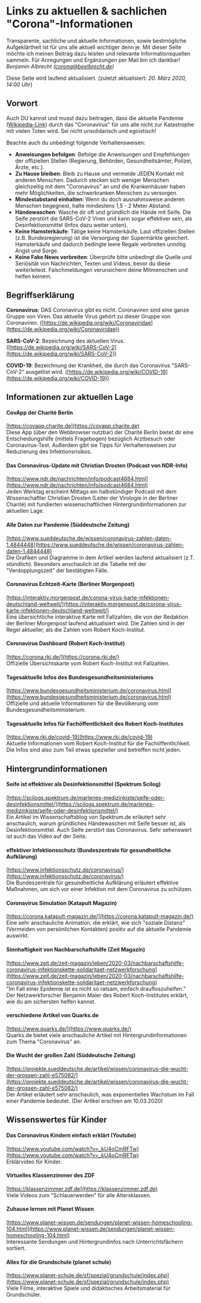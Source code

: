 # Links zu aktuellen & sachlichen "Corona"-Informationen

Transparente, sachliche und aktuelle Informationen, sowie bestmögliche Aufgeklärtheit ist für uns alle aktuell wichtiger denn je. Mit dieser Seite möchte ich meinen Beitrag dazu leisten und relevante Informationsquellen sammeln. Für Anregungen und Ergänzungen per Mail bin ich dankbar!  
*Benjamin Albrecht (corona@beelbrecht.de)*

Diese Seite wird laufend aktualisiert. (zuletzt aktualisiert: *20. März 2020, 14:00 Uhr*)

## Vorwort

Auch DU kannst und musst dazu beitragen, dass die aktuelle Pandemie ([Wikipedia-Link](https://de.wikipedia.org/wiki/Pandemie)) durch das "Coronavirus" für uns alle nicht zur Katastrophe mit vielen Toten wird. Sei nicht unsolidarisch und egoistisch!

Beachte auch du unbedingt folgende Verhaltensweisen:

- **Anweisungen befolgen**: Befolge die Anweisungen und Empfehlungen der offiziellen Stellen (Regierung, Behörden, Gesundheitsämter, Polizei, Ärzte, etc.).
- **Zu Hause bleiben**: Bleib zu Hause und vermeide JEDEN Kontakt mit anderen Menschen. Dadurch stecken sich weniger Menschen gleichzeitig mit dem "Coronavirus" an und die Krankenhäuser haben mehr Möglichkeiten, die schwerkranken Menschen zu versorgen.
- **Mindestabstand einhalten**: Wenn du doch ausnahmsweise anderen Menschen begegnest, halte mindestens 1,5 - 2 Meter Abstand.
- **Händewaschen**: Wasche dir oft und gründlich die Hände mit Seife. Die Seife zerstört die SARS-CoV-2 Viren und kann sogar effektiver sein, als Desinfektionsmittel (Infos dazu weiter unten).
- **Keine Hamsterkäufe**: Tätige keine Hamsterkäufe. Laut offiziellen Stellen (z.B. Bundesregierung) ist die Versorgung der Supermärkte gesichert. Hamsterkäufe und dadurch bedingte leere Regale verbreiten unnötig Angst und Sorge.
- **Keine Fake News verbreiten**: Überprüfe bitte unbedingt die Quelle und Seriösität von Nachrichten, Texten und Videos, bevor du diese weiterleitest. Falschmeldungen verunsichern deine Mitmenschen und helfen keinem.

## Begriffserklärung

**Coronavirus**: DAS Coronavirus gibt es nicht. Coronaviren sind eine ganze Gruppe von Viren. Das aktuelle Virus gehört zu dieser Gruppe von Coronaviren. ([https://de.wikipedia.org/wiki/Coronaviridae](https://de.wikipedia.org/wiki/Coronaviridae))

**SARS-CoV-2**: Bezeichnung des aktuellen Virus. ([https://de.wikipedia.org/wiki/SARS-CoV-2](https://de.wikipedia.org/wiki/SARS-CoV-2))

**COVID-19**: Bezeichnung der Krankheit, die durch das Coronavirus "SARS-CoV-2" ausgelöst wird. ([https://de.wikipedia.org/wiki/COVID-19](https://de.wikipedia.org/wiki/COVID-19))

## Informationen zur aktuellen Lage

#### CovApp der Charité Berlin
[https://covapp.charite.de](https://covapp.charite.de)  
Diese App (über den Webbrowser nutzbar) der Charité Berlin bietet dir eine Entscheidungshilfe (mittels Fragebogen) bezüglich Arztbesuch oder Coronavirus-Test. Außerdem gibt sie Tipps für Verhaltensweisen zur Reduzierung des Infektionsrisikos.

#### Das Coronavirus-Update mit Christian Drosten (Podcast von NDR-Info)
[https://www.ndr.de/nachrichten/info/podcast4684.html](https://www.ndr.de/nachrichten/info/podcast4684.html)  
Jeden Werktag erscheint Mittags ein halbstündiger Podcast mit dem Wissenschaftler Christian Drosten (Leiter der Virologie in der Berliner Charité) mit fundierten wissenschaftlichen Hintergrundinformationen zur aktuellen Lage.

#### Alle Daten zur Pandemie (Süddeutsche Zeitung)
[https://www.sueddeutsche.de/wissen/coronavirus-zahlen-daten-1.4844448](https://www.sueddeutsche.de/wissen/coronavirus-zahlen-daten-1.4844448)  
Die Grafiken und Diagramme in dem Artikel werden laufend aktualisiert (z.T. stündlich). Besonders anschaulich ist die Tabelle mit der "Verdopplungszeit" der bestätigten Fälle.

#### Coronavirus Echtzeit-Karte (Berliner Morgenpost)
[https://interaktiv.morgenpost.de/corona-virus-karte-infektionen-deutschland-weltweit/](https://interaktiv.morgenpost.de/corona-virus-karte-infektionen-deutschland-weltweit/)  
Eine übersichtliche interaktive Karte mit Fallzahlen, die von der Redaktion der Berliner Morgenpost laufend aktualisiert wird. Die Zahlen sind in der Regel aktueller, als die Zahlen vom Robert Koch-Institut.

#### Coronavirus Dashboard (Robert Koch-Institut)
[https://corona.rki.de/](https://corona.rki.de/)  
Offizielle Übersichtskarte vom Robert Koch-Institut mit Fallzahlen.

#### Tagesaktuelle Infos des Bundesgesundheitsministeriums
[https://www.bundesgesundheitsministerium.de/coronavirus.html](https://www.bundesgesundheitsministerium.de/coronavirus.html)  
Offizielle und aktuelle Informationen für die Bevölkerung vom Bundesgesundheitsministerium.

#### Tagesaktuelle Infos für Fachöffentlichkeit des Robert Koch-Institutes
[https://www.rki.de/covid-19](https://www.rki.de/covid-19)  
Aktuelle Informationen vom Robert Koch-Institut für die Fachöffentlichkeit. Die Infos sind also zum Teil etwas spezieller und betreffen nicht jeden.

## Hintergrundinformationen

#### Seife ist effektiver als Desinfektionsmittel (Spektrum Scilog)
[https://scilogs.spektrum.de/marlenes-medizinkiste/seife-oder-desinfektionsmittel/](https://scilogs.spektrum.de/marlenes-medizinkiste/seife-oder-desinfektionsmittel/)  
Ein Artikel im Wissenschaftsblog von Spektrum.de erläutert sehr anschaulich, warum gründliches Händewaschen mit Seife besser ist, als Desinfektionsmittel. Auch Seife zerstört das Coronavirus. Sehr sehenswert ist auch das Video auf der Seite.

#### effektiver Infektionsschutz (Bundeszentrale für gesundheitliche Aufklärung)
[https://www.infektionsschutz.de/coronavirus/](https://www.infektionsschutz.de/coronavirus/)  
Die Bundeszentrale für gesundheitliche Aufklärung erläutert effektive Maßnahmen, um sich vor einer Infektion mit dem Coronavirus zu schützen.

#### Coronavirus Simulation (Katapult Magazin)
[https://corona.katapult-magazin.de/](https://corona.katapult-magazin.de/)  
Eine sehr anschauliche Animation, die erklärt, wie sich "soziale Distanz" (Vermeiden von persönlichen Kontakten) positiv auf die aktuelle Pandemie auswirkt.

#### Sinnhaftigkeit von Nachbarschaftshilfe (Zeit Magazin)
[https://www.zeit.de/zeit-magazin/leben/2020-03/nachbarschaftshilfe-coronavirus-infektionskette-solidaritaet-netzwerkforschung](https://www.zeit.de/zeit-magazin/leben/2020-03/nachbarschaftshilfe-coronavirus-infektionskette-solidaritaet-netzwerkforschung)  
"Im Fall einer Epidemie ist es nicht so ratsam, einfach draufloszuhelfen." Der Netzwerkforscher Benjamin Maier des Robert Koch-Institutes erklärt, wie du am sichersten helfen kannst.

#### verschiedene Artikel von Quarks.de
[https://www.quarks.de/](https://www.quarks.de/)  
Quarks.de bietet viele anschauliche Artikel mit Hintergrundinformationen zum Thema "Coronavirus" an.

#### Die Wucht der großen Zahl (Süddeutsche Zeitung)
[https://projekte.sueddeutsche.de/artikel/wissen/coronavirus-die-wucht-der-grossen-zahl-e575082/](https://projekte.sueddeutsche.de/artikel/wissen/coronavirus-die-wucht-der-grossen-zahl-e575082/)  
Der Artikel erläutert sehr anschaulich, was exponentielles Wachstum im Fall einer Pandemie bedeutet. (Der Artikel erschien am 10.03.2020)

## Wissenswertes für Kinder

#### Das Coronavirus Kindern einfach erklärt (Youtube)
[https://www.youtube.com/watch?v=_kU4oCmRFTw](https://www.youtube.com/watch?v=_kU4oCmRFTw)  
Erklärvideo für Kinder.

#### Virtuelles Klassenzimmer des ZDF
[https://klassenzimmer.zdf.de](https://klassenzimmer.zdf.de)  
Viele Videos zum "Schlauerwerden" für alle Altersklassen.

#### Zuhause lernen mit Planet Wissen
[https://www.planet-wissen.de/sendungen/planet-wissen-homeschooling-104.html](https://www.planet-wissen.de/sendungen/planet-wissen-homeschooling-104.html)  
Interessante Sendungen und Hintergrundinfos nach Unterrichtsfächern sortiert.

#### Alles für die Grundschule (planet schule)
[https://www.planet-schule.de/sf/spezial/grundschule/index.php](https://www.planet-schule.de/sf/spezial/grundschule/index.php)  
Viele Filme, interaktive Spiele und didaktisches Arbeitsmaterial für Grundschüler.